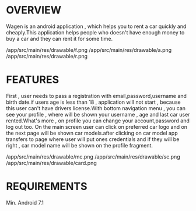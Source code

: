 # OVERVIEW
Wagen is an  android application  , which helps you to rent a car quickly and cheaply.This application helps people who doesn't have enough money to buy a car and they can rent it for some time.

/app/src/main/res/drawable/f.png    /app/src/main/res/drawable/a.png    /app/src/main/res/drawable/r.png

# FEATURES
First , user needs to pass a registration with email,password,username and birth date.if users age is less than 18 ,  application will not start , because this user can't have drivers license.With bottom navigation menu , you can see your profile , where will be shown your username , age and last car user rented.What's more , on profile you can change your account,password and log out too. On the main screen user can click on preferred car logo and on the next page will be shown car models.after clicking on car model app transfers to page where user will put ones credentials and if they will be right , car model name will be shown on the profile fragment.


/app/src/main/res/drawable/mc.png    /app/src/main/res/drawable/sc.png    /app/src/main/res/drawable/card.png 


# REQUIREMENTS
Min. Android 7.1
